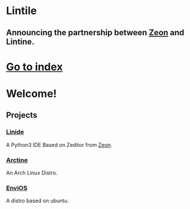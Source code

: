 # Lintile
## Announcing the partnership between [Zeon](https://zeon.dev/) and Lintine.
# [Go to index](https://lintine.github.io/INDEXPAGE)
# Welcome!
## Projects
### [Linide](https://github.com/Lintine/Linide)
A Python3 IDE Based on Zeditor from [Zeon](https://zeon.dev/).
### [Arctine](https://lintine.github.io/arctine-docs/)
An Arch Linux Distro.
### [EnviOS](https://lintine.github.io/EnviOS/)
A distro based on ubuntu.
